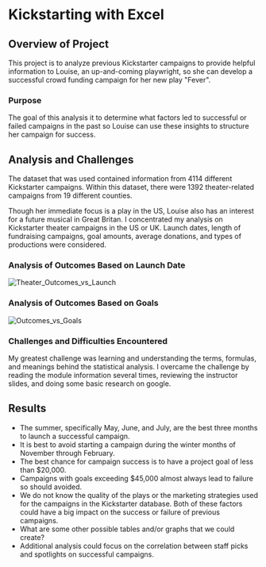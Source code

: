 # Kickstarting with Excel

## Overview of Project
This project is to analyze previous Kickstarter campaigns to provide helpful information to Louise, an up-and-coming playwright, so she can develop a successful crowd funding campaign for her new play "Fever".

### Purpose
The goal of this analysis it to determine what factors led to successful or failed campaigns in the past so Louise can use these insights to structure her campaign for success.  

## Analysis and Challenges

The dataset that was used contained information from 4114 different Kickstarter campaigns. Within this dataset, there were 1392 theater-related campaigns from 19 different counties. 

Though her immediate focus is a play in the US, Louise also has an interest for a future musical in Great Britan. I concentrated my analysis on Kickstarter theater campaigns in the US or UK. Launch dates, length of fundraising campaigns, goal amounts, average donations, and types of productions were considered. 



### Analysis of Outcomes Based on Launch Date


![Theater_Outcomes_vs_Launch](https://user-images.githubusercontent.com/90162669/134782331-7f762ad8-0691-4697-927a-5feb198b5edb.png)



### Analysis of Outcomes Based on Goals


![Outcomes_vs_Goals](https://user-images.githubusercontent.com/90162669/134782689-72f7cc1a-06dc-41db-b1a3-774f64ef23af.png)


### Challenges and Difficulties Encountered


My greatest challenge was learning and understanding the terms, formulas, and meanings behind the statistical analysis. I overcame the challenge by reading the module information several times, reviewing the instructor slides, and doing some basic research on google.  

## Results

- The summer, specifically May, June, and July, are the best three months to launch a successful campaign. 
- It is best to avoid starting a campaign during the winter months of November through February. 
- The best chance for campaign success is to have a project goal of less than $20,000. 
- Campaigns with goals exceeding $45,000 almost always lead to failure so should avoided. 
- We do not know the quality of the plays or the marketing strategies used for the campaigns in the Kickstarter database.  Both of these factors could have a big impact on the success or failure of previous campaigns. 
- What are some other possible tables and/or graphs that we could create?
- Additional analysis could focus on the correlation between staff picks and spotlights on successful campaigns.  
